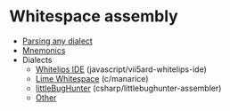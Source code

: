 # Whitespace assembly

- [Parsing any dialect](parsing.md)
- [Mnemonics](mnemonics.md)
- Dialects
  - [Whitelips IDE](whitelips.md) (javascript/vii5ard-whitelips-ide)
  - [Lime Whitespace](limews.md) (c/manarice)
  - [littleBugHunter](littlebughunter.md) (csharp/littlebughunter-assembler)
  - [Other](other_dialects.md)
